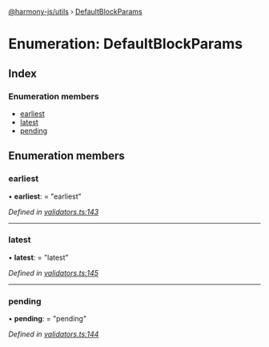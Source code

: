 [@harmony-js/utils](../globals.md) › [DefaultBlockParams](defaultblockparams.md)

# Enumeration: DefaultBlockParams

## Index

### Enumeration members

* [earliest](defaultblockparams.md#earliest)
* [latest](defaultblockparams.md#latest)
* [pending](defaultblockparams.md#pending)

## Enumeration members

###  earliest

• **earliest**: = "earliest"

*Defined in [validators.ts:143](https://github.com/FireStack-Lab/Harmony-sdk-core/blob/299af73/packages/harmony-utils/src/validators.ts#L143)*

___

###  latest

• **latest**: = "latest"

*Defined in [validators.ts:145](https://github.com/FireStack-Lab/Harmony-sdk-core/blob/299af73/packages/harmony-utils/src/validators.ts#L145)*

___

###  pending

• **pending**: = "pending"

*Defined in [validators.ts:144](https://github.com/FireStack-Lab/Harmony-sdk-core/blob/299af73/packages/harmony-utils/src/validators.ts#L144)*
